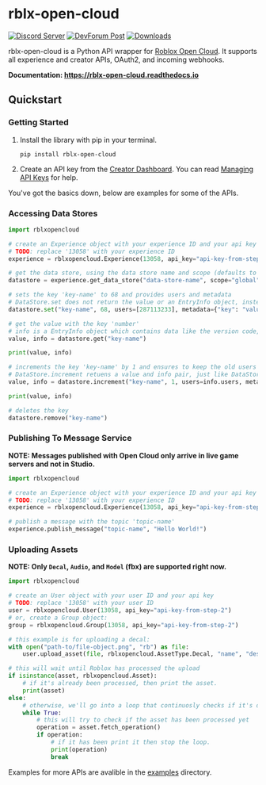 # rblx-open-cloud
[![Discord Server](https://img.shields.io/badge/dynamic/json?url=https%3A%2F%2Fdiscord.com%2Fapi%2Fv10%2Finvites%2F4CSc9E5uQy%3Fwith_counts%3Dtrue&query=%24.approximate_member_count&suffix=%20members&style=for-the-badge&logo=discord&logoColor=white&label=Discord%20Server&labelColor=%235865F2&color=%23353535)](https://discord.gg/4CSc9E5uQy)
[![DevForum Post](https://img.shields.io/badge/dynamic/json?url=https%3A%2F%2Fdevforum.roproxy.com%2Ft%2F1991959.json&query=%24.like_count&suffix=%20Likes&style=for-the-badge&logo=robloxstudio&logoColor=white&label=DevForum%20Post&labelColor=%23009fff&color=%23353535)](https://devforum.roblox.com/t/1991959)
[![Downloads](https://img.shields.io/pypi/dm/rblx-open-cloud?style=for-the-badge&logo=pypi&logoColor=white&label=PyPi%20Downloads&labelColor=%23006dad&color=%23353535)](https://pypi.org/project/rblx-open-cloud)

rblx-open-cloud is a Python API wrapper for [Roblox Open Cloud](https://create.roblox.com/docs/open-cloud/index). It supports all experience and creator APIs, OAuth2, and incoming webhooks.

**Documentation: https://rblx-open-cloud.readthedocs.io**

## Quickstart

### Getting Started

1. Install the library with pip in your terminal.
    ```console
    pip install rblx-open-cloud
    ```

2. Create an API key from the [Creator Dashboard](https://create.roblox.com/credentials). You can read [Managing API Keys](https://create.roblox.com/docs/open-cloud/managing-api-keys) for help.

You've got the basics down, below are examples for some of the APIs.

### Accessing Data Stores
```py
import rblxopencloud

# create an Experience object with your experience ID and your api key
# TODO: replace '13058' with your experience ID
experience = rblxopencloud.Experience(13058, api_key="api-key-from-step-2")

# get the data store, using the data store name and scope (defaults to global)
datastore = experience.get_data_store("data-store-name", scope="global")

# sets the key 'key-name' to 68 and provides users and metadata
# DataStore.set does not return the value or an EntryInfo object, instead it returns a EntryVersion object.
datastore.set("key-name", 68, users=[287113233], metadata={"key": "value"})

# get the value with the key 'number'
# info is a EntryInfo object which contains data like the version code, metadata, userids and timestamps.
value, info = datastore.get("key-name")

print(value, info)

# increments the key 'key-name' by 1 and ensures to keep the old users and metadata
# DataStore.increment retuens a value and info pair, just like DataStore.get and unlike DataStore.set
value, info = datastore.increment("key-name", 1, users=info.users, metadata=info.metadata)

print(value, info)

# deletes the key
datastore.remove("key-name")
```

### Publishing To Message Service
**NOTE: Messages published with Open Cloud only arrive in live game servers and not in Studio.**
```py
import rblxopencloud

# create an Experience object with your experience ID and your api key
# TODO: replace '13058' with your experience ID
experience = rblxopencloud.Experience(13058, api_key="api-key-from-step-2")

# publish a message with the topic 'topic-name'
experience.publish_message("topic-name", "Hello World!")
```

### Uploading Assets
**NOTE: Only `Decal`, `Audio`, and `Model` (fbx) are supported right now.**
```py
import rblxopencloud

# create an User object with your user ID and your api key
# TODO: replace '13058' with your user ID
user = rblxopencloud.User(13058, api_key="api-key-from-step-2")
# or, create a Group object:
group = rblxopencloud.Group(13058, api_key="api-key-from-step-2")

# this example is for uploading a decal:
with open("path-to/file-object.png", "rb") as file:
    user.upload_asset(file, rblxopencloud.AssetType.Decal, "name", "description")

# this will wait until Roblox has processed the upload
if isinstance(asset, rblxopencloud.Asset):
    # if it's already been processed, then print the asset.
    print(asset)
else:
    # otherwise, we'll go into a loop that continuosly checks if it's done.
    while True:
        # this will try to check if the asset has been processed yet
        operation = asset.fetch_operation()
        if operation:
            # if it has been print it then stop the loop.
            print(operation)
            break
```
Examples for more APIs are avalible in the [examples](https://github.com/TreeBen77/rblx-open-cloud/tree/main/examples) directory.
